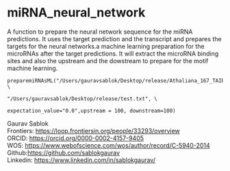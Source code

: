 # miRNA_neural_network
A function to prepare the neural network sequence for the miRNA predictions. It uses the target prediction and the transcript and prepares the targets for the neural networks.a machine learning preparation for the microRNAs after the target predictions. It will extract the  microRNA binding sites and also the upstream and the dowstream to prepare for the motif machine learning.

```
preparemiRNAsML("/Users/gauravsablok/Desktop/release/Athaliana_167_TAIR10.transcript.fa", \
                                                "/Users/gauravsablok/Desktop/release/test.txt", \
                                                                 expectation_value="0.0",upstream = 100, downstream=100)
````

Gaurav Sablok \
Frontiers: https://loop.frontiersin.org/people/33293/overview \
ORCID: https://orcid.org/0000-0002-4157-9405 \
WOS: https://www.webofscience.com/wos/author/record/C-5940-2014 \
Github:https://github.com/sablokgaurav \
Linkedin: https://www.linkedin.com/in/sablokgaurav/ 
